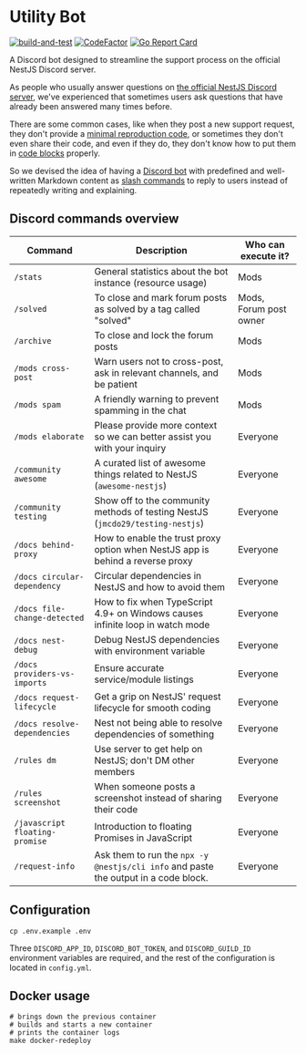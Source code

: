 # Utility Bot

[![build-and-test](https://github.com/nestjs-discord/utility-bot/actions/workflows/build-and-test.yaml/badge.svg)](https://github.com/nestjs-discord/utility-bot/actions/workflows/build-and-test.yaml)
[![CodeFactor](https://www.codefactor.io/repository/github/nestjs-discord/utility-bot/badge/main)](https://www.codefactor.io/repository/github/nestjs-discord/utility-bot/overview/main)
[![Go Report Card](https://goreportcard.com/badge/github.com/nestjs-discord/utility-bot)](https://goreportcard.com/report/github.com/nestjs-discord/utility-bot)

A Discord bot designed to streamline the support process on the official NestJS Discord server.

As people who usually answer questions on [the official NestJS Discord server](https://discord.gg/nestjs), we've experienced that sometimes users ask questions that have already been answered many times before.

There are some common cases, like when they post a new support request, they don't provide a [minimal reproduction code](https://minimum-reproduction.wtf/), or sometimes they don't even share their code, and even if they do, they don't know how to put them in [code blocks](https://gist.github.com/matthewzring/9f7bbfd102003963f9be7dbcf7d40e51#code-blocks) properly.

So we devised the idea of having a [Discord bot](https://discord.com/developers/docs/intro#bots-and-apps) with predefined and well-written Markdown content as [slash commands](https://discord.com/developers/docs/interactions/application-commands) to reply to users instead of repeatedly writing and explaining.

## Discord commands overview

| Command                        | Description                                                                         | Who can execute it?    |
|--------------------------------|-------------------------------------------------------------------------------------|------------------------|
| `/stats`                       | General statistics about the bot instance (resource usage)                          | Mods                   |
| `/solved`                      | To close and mark forum posts as solved by a tag called "solved"                    | Mods, Forum post owner |
| `/archive`                     | To close and lock the forum posts                                                   | Mods                   |
| `/mods cross-post`             | Warn users not to cross-post, ask in relevant channels, and be patient              | Mods                   |
| `/mods spam`                   | A friendly warning to prevent spamming in the chat                                  | Mods                   |
| `/mods elaborate`              | Please provide more context so we can better assist you with your inquiry           | Everyone               |
| `/community awesome`           | A curated list of awesome things related to NestJS (`awesome-nestjs`)               | Everyone               |
| `/community testing`           | Show off to the community methods of testing NestJS (`jmcdo29/testing-nestjs`)      | Everyone               |
| `/docs behind-proxy`           | How to enable the trust proxy option when NestJS app is behind a reverse proxy      | Everyone               |
| `/docs circular-dependency`    | Circular dependencies in NestJS and how to avoid them                               | Everyone               |
| `/docs file-change-detected`   | How to fix when TypeScript 4.9+ on Windows causes infinite loop in watch mode       | Everyone               |
| `/docs nest-debug`             | Debug NestJS dependencies with environment variable                                 | Everyone               |
| `/docs providers-vs-imports`   | Ensure accurate service/module listings                                             | Everyone               |
| `/docs request-lifecycle`      | Get a grip on NestJS' request lifecycle for smooth coding                           | Everyone               |
| `/docs resolve-dependencies`   | Nest not being able to resolve dependencies of something                            | Everyone               |
| `/rules dm`                    | Use server to get help on NestJS; don't DM other members                            | Everyone               |
| `/rules screenshot`            | When someone posts a screenshot instead of sharing their code                       | Everyone               |
| `/javascript floating-promise` | Introduction to floating Promises in JavaScript                                     | Everyone               |
| `/request-info`                | Ask them to run the `npx -y @nestjs/cli info` and paste the output in a code block. | Everyone               |

## Configuration

```shell
cp .env.example .env
```

Three `DISCORD_APP_ID`, `DISCORD_BOT_TOKEN`, and `DISCORD_GUILD_ID` environment variables are required, and the rest of
the configuration is located in `config.yml`.

## Docker usage

```shell
# brings down the previous container
# builds and starts a new container
# prints the container logs
make docker-redeploy
```
